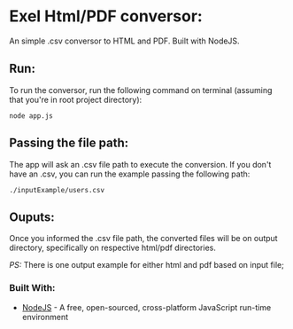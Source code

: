 # Exel Html/PDF conversor:

An simple .csv conversor to HTML and PDF. Built with NodeJS.

## Run:

To run the conversor, run the following command on terminal (assuming that you're in root project directory):

```
node app.js
```

## Passing the file path:

The app will ask an .csv file path to execute the conversion. If you don't have an .csv, you can run the example passing the following path:

```
./inputExample/users.csv
```

## Ouputs:

Once you informed the .csv file path, the converted files will be on output directory, specifically on respective html/pdf directories.

_PS:_ There is one output example for either html and pdf based on input file;

### Built With:

- [NodeJS](https://nodejs.dev/) - A free, open-sourced, cross-platform JavaScript run-time environment
